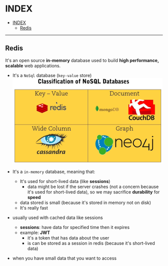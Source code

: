 # INDEX

- [INDEX](#index)
  - [Redis](#redis)

---

## Redis

It's an open source **in-memory** database used to build **high performance, scalable** web applications.

- It's a `NoSql` database (`key-value` store)
  ![NoSql](./img/noSQL.png)
- It's a `in-memory` database, meaning that:

  - It's used for short-lived data (like **sessions**)
    - data might be lost if the server crashes (not a concern because it's used for short-lived data), so we may sacrifice **durability** for **speed**
  - data stored is small (because it's stored in memory not on disk)
  - It's really fast

- usually used with cached data like sessions
  - **sessions**: have data for specified time then it expires
  - example: **JWT**
    - it's a token that has data about the user
    - is can be stored as a session in redis (because it's short-lived data)
- when you have small data that you want to access
